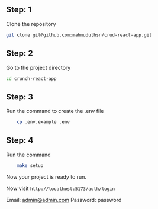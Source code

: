 ## Step: 1
Clone the repository
```sh 
git clone git@github.com:mahmudulhsn/crud-react-app.git
```
## Step: 2
Go to the project directory
```sh
cd crunch-react-app
```
## Step: 3
Run the command to create the .env file
```sh 
    cp .env.example .env
```
## Step: 4
Run the command
```sh 
    make setup
```

Now your project is ready to run.

Now visit ```http://localhost:5173/auth/login``` 

Email: admin@admin.com
Password: password
